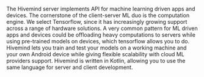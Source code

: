 The Hivemind server implements API for machine learning driven apps and devices.
The cornerstone of the client-server ML duo is the computation engine. We select Tensorflow, since it has increasingly growing support across a range of hardware solutions.
A very common pattern for ML driven apps and devices could be offloading heavy computations to servers while using pre-trained models on devices, which tensorflow allows you to do.
Hivemind lets you train and test your models on a working machine and your own Android device while giving flexible scalability with cloud ML providers support.
Hivemind is written in Kotlin, allowing you to use the same language for server and client development.
